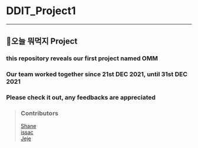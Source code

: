 # DDIT_Project1
<hr>

## 🍻오늘 뭐먹지 Project
### this repository reveals our first project named OMM
### Our team worked together since 21st DEC 2021, until 31st DEC 2021
### Please check it out, any feedbacks are appreciated

>### Contributors
>[Shane](github.com/Shane-Park)   
>[issac](https://github.com/chief7852)   
>[Jeje](https://github.com/jeje0130)   
